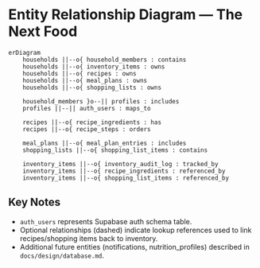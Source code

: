 # Entity Relationship Diagram — The Next Food

```mermaid
erDiagram
    households ||--o{ household_members : contains
    households ||--o{ inventory_items : owns
    households ||--o{ recipes : owns
    households ||--o{ meal_plans : owns
    households ||--o{ shopping_lists : owns

    household_members }o--|| profiles : includes
    profiles ||--|| auth_users : maps_to

    recipes ||--o{ recipe_ingredients : has
    recipes ||--o{ recipe_steps : orders

    meal_plans ||--o{ meal_plan_entries : includes
    shopping_lists ||--o{ shopping_list_items : contains

    inventory_items ||--o{ inventory_audit_log : tracked_by
    inventory_items ||--o{ recipe_ingredients : referenced_by
    inventory_items ||--o{ shopping_list_items : referenced_by
```

## Key Notes
- `auth_users` represents Supabase auth schema table.
- Optional relationships (dashed) indicate lookup references used to link recipes/shopping items back to inventory.
- Additional future entities (notifications, nutrition_profiles) described in `docs/design/database.md`.
